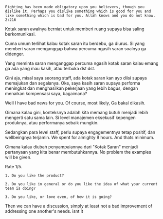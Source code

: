 
```
Fighting has been made obligatory upon you believers, though you dislike it. Perhaps you dislike something which is good for you and like something which is bad for you. Allah knows and you do not know.
2:216
```

Kotak saran awalnya berniat untuk memberi ruang supaya bisa saling berkomunikasi.  

Cuma umum terlihat kalau kotak saran itu berdebu, ga diurus. Si yang memberi saran menganggap bahwa percuma ngasih saran soalnya ga didenger.  

Yang meminta saran menganggap percuma ngasih kotak saran kalau emang ga ada yang mau kasih, atau terbuka dst dst.  

Gini aja, misal saya seorang staff, ada kotak saran kan ayo diisi supaya memajukan dan segalanya. Oke, saya kasih saran supaya performa meningkat dan menghasilkan pekerjaan yang lebih bagus, dengan menaikan kompensasi saya, bagaimana?  

Well I have bad news for you. Of course, most likely, Ga bakal dikasih.

Gimana kalau gini, konteksnya adalah kita memang butuh menjadi lebih mengerti satu sama lain. Si level manajemen eksekusif kepengen produknya, atau performanya sebaik mungkin.  

Sedangkan para level staff, perlu supaya engagementnya tetap positif, dan wellbeingnya terjamin. We spent for almighty 8 hours. And thats minimum.  

Gimana kalau diubah penyampaiannya dari "Kotak Saran" menjadi pertanyaan yang kita benar membutuhkannya. No problem the examples will be given.  

Rate 1/5. 

`1. Do you like the product?`   

`2. Do you like in general or do you like the idea of what your current team is doing?`

`3. Do you like, or love even, of how it is going?`

Then we can have a discussion, simply at least not a bad improvement of addressing one another's needs. isnt it
